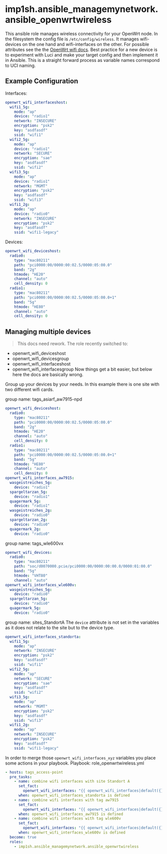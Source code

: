 # imp1sh.ansible_managemynetwork.ansible_openwrtwireless

This ansible role manages wireless connectivity for your OpenWrt node. In the filesystem the config file is `/etc/config/wireless`. It manages wifi-devices on the one hand and wifi-interfaces on the other.
For possible attributes see the the [OpenWrt wifi docs](https://openwrt.org/docs/guide-user/network/wifi/basic).
Best practice for a new device is to experiment with Luci and make your target config and then implement it in Ansible. This is a straight forward process as variable names correspond to UCI naming.

## Example Configuration

Interfaces:
```yaml
openwrt_wifi_interfaceshost:
  wifi1_5g:
    mode: "ap"
    device: "radio1"
    network: "INSECURE"
    encryption: "psk2"
    key: "asdfasdf"
    ssid: "wifi1"
  wifi2_5g:
    mode: "ap"
    device: "radio1"
    network: "SECURE"
    encryption: "sae"
    key: "asdfasdf"
    ssid: "wifi2"
  wifi3_5g:
    mode: "ap"
    device: "radio1"
    network: "MGMT"
    encryption: "psk2"
    key: "asdfasdf"
    ssid: "wifi3"
  wifi1_2g:
    mode: "ap"
    device: "radio0"
    network: "INSECURE"
    encryption: "psk2"
    key: "asdfasdf"
    ssid: "wifi1-legacy"
```
Devices:
```yaml
openwrt_wifi_deviceshost:
  radio0:
    type: "mac80211"
    path: "pci0000:00/0000:00:02.5/0000:05:00.0"
    band: "2g"
    htmode: "HE20"
    channel: "auto"
    cell_density: 0
  radio1:
    type: "mac80211"
    path: "pci0000:00/0000:00:02.5/0000:05:00.0+1"
    band: "5g"
    htmode: "HE80"
    channel: "auto"
    cell_density: 0
```

## Managing multiple devices

> This docs need rework. The role recently switched to:
- openwrt_wifi_deviceshost
- openwrt_wifi_devicesgroup
- openwrt_wifi_interfaceshost
- openwrt_wifi_interfacesgroup
Now things get a bit easier, but below here the docs are basically wrong.

Group up your devices by your needs. In this example there is one site with two different wifi cards.

group name: tags_asiarf_aw7915-npd
```yaml
openwrt_wifi_deviceshost:
  radio0:
    type: "mac80211"
    path: "pci0000:00/0000:00:02.5/0000:05:00.0"
    band: "2g"
    htmode: "HE20"
    channel: "auto"
    cell_density: 0
  radio1:
    type: "mac80211"
    path: "pci0000:00/0000:00:02.5/0000:05:00.0+1"
    band: "5g"
    htmode: "HE80"
    channel: "auto"
    cell_density: 0
openwrt_wifi_interfaces_aw7915:
  wasgeistreiches_5g:
    device: "radio1"
  spargeltarzan_5g:
    device: "radio1"
  quagermark_5g:
    device: "radio1"
  wasgeistreiches_2g:
    device: "radio0"
  spargeltarzan_2g:
    device: "radio0"
  quagermark_2g:
    device: "radio0"
```
group name: tags_wle600vx
```yaml
openwrt_wifi_devices:
  radio0:
    type: "mac80211"
    path: "soc/d0070000.pcie/pci0000:00/0000:00:00.0/0000:01:00.0"
    band: "5g"
    htmode: "VHT80"
    channel: "auto"
openwrt_wifi_interfaces_wle600v:
  wasgeistreiches_5g:
    device: "radio0"
  spargeltarzan_5g:
    device: "radio0"
  quagermark_5g:
    device: "radio0"
```

group name: sites_StandortA
The `device` attribute is not set in the variables as it does not relate to the site but to the device type.
```yaml
openwrt_wifi_interfaces_standorta:
  wifi1_5g:
    mode: "ap"
    network: "INSECURE"
    encryption: "psk2"
    key: "asdfasdf"
    ssid: "wifi1"
  wifi2_5g:
    mode: "ap"
    network: "SECURE"
    encryption: "sae"
    key: "asdfasdf"
    ssid: "wifi2"
  wifi3_5g:
    mode: "ap"
    network: "MGMT"
    encryption: "psk2"
    key: "asdfasdf"
    ssid: "wifi3"
  wifi1_2g:
    mode: "ap"
    network: "INSECURE"
    encryption: "psk2"
    key: "asdfasdf"
    ssid: "wifi1-legacy"
```

In order to merge those `openwrt_wifi_interfaces_xyz` variables you place some actions in your playbook.
Playbook: role_openwrtwireless.yml
```yaml
- hosts: tags_access-point
  pre_tasks:
    - name: combine wifi interfaces with site Standort A
      set_fact:
        openwrt_wifi_interfaces: "{{ openwrt_wifi_interfaces|default({}) | combine(openwrt_wifi_interfaces_standorta, recursive=true) }}"
      when: openwrt_wifi_interfaces_standorta is defined
    - name: combine wifi interfaces with tag aw7915
      set_fact:
        openwrt_wifi_interfaces: "{{ openwrt_wifi_interfaces|default({}) | combine(openwrt_wifi_interfaces_aw7915, recursive=true) }}"
      when: openwrt_wifi_interfaces_aw7915 is defined
    - name: combine wifi interfaces with tag wle600v
      set_fact:
        openwrt_wifi_interfaces: "{{ openwrt_wifi_interfaces|default({}) | combine(openwrt_wifi_interfaces_wle600v, recursive=true) }}"
      when: openwrt_wifi_interfaces_wle600v is defined
  become: true
  roles:
    - imp1sh.ansible_managemynetwork.ansible_openwrtwireless

```
